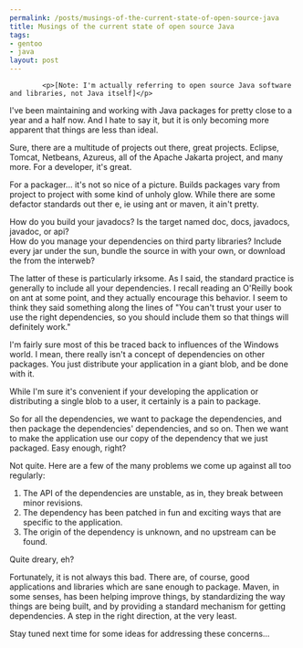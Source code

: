```yaml
--- 
permalink: /posts/musings-of-the-current-state-of-open-source-java
title: Musings of the current state of open source Java
tags: 
- gentoo
- java
layout: post
---
```


			<p>[Note: I'm actually referring to open source Java software and libraries, not Java itself]</p>

<p>I've been maintaining and working with Java packages for pretty close to a year and a half now. And I hate to say it, but it is only becoming more apparent that things are less than ideal.</p>

<p>Sure, there are a multitude of projects out there, great projects. Eclipse, Tomcat, Netbeans, Azureus, all of the Apache Jakarta project, and many more. For a developer, it's great.</p>

<p>For a packager... it's not so nice of a picture. Builds packages vary from project to project with some kind of unholy glow. While there are some defactor standards out ther e, ie using ant or maven, it ain't pretty.</p>

<p>How do you build your javadocs? Is the target named doc, docs, javadocs, javadoc, or api?<br>
How do you manage your dependencies on third party libraries? Include every jar under the sun, bundle the source in with your own, or download the from the interweb?</p>

<p>The latter of these is particularly irksome. As I said, the standard practice is generally to include all your dependencies. I recall reading an O'Reilly book on ant at some point, and they actually encourage this behavior. I seem to think they said something along the lines of "You can't trust your user to use the right dependencies, so you should include them so that things will definitely work."</p>

<p>I'm fairly sure most of this be traced back to influences of the Windows world. I mean, there really isn't a concept of dependencies on other packages. You just distribute your application in a giant blob, and be done with it.</p>

<p>While I'm sure it's convenient if your developing the application or distributing a single blob to a user, it certainly is a pain to package.</p>

<p>So for all the dependencies, we want to package the dependencies, and then package the dependencies' dependencies, and so on. Then we want to make the application use our copy of the dependency that we just packaged. Easy enough, right?</p>

<p>Not quite. Here are a few of the many problems we come up against all too regularly:
</p><ol>
  <li>The API of the dependencies are unstable, as in, they break between minor revisions.</li>
  <li>The dependency has been patched in fun and exciting ways that are specific to the application.</li>
  <li>The origin of the dependency is unknown, and no upstream can be found.</li></ol>

<p>Quite dreary, eh?</p>

<p>Fortunately, it is not always this bad. There are, of course, good applications and libraries which are sane enough to package. Maven, in some senses, has been helping improve things, by standardizing the way things are being built, and by providing a standard mechanism for getting dependencies. A step in the right direction, at the very least.</p>

<p>Stay tuned next time for some ideas for addressing these concerns...</p>					